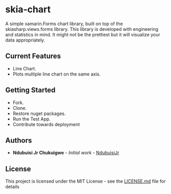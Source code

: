 # skia-chart
A simple xamarin.Forms chart library, built on top of the skiasharp.views.forms library. This library is developed with engineering and statistics in mind. It might not be the prettiest but it will visualize your data appropriately.

## Current Features
* Line Chart.
* Plots multiple line chart on the same axis.

## Getting Started

* Fork.
* Clone.
* Restore nuget packages.
* Run the Test App.
* Contribute towards deployment

## Authors

* **Ndubuisi Jr Chukuigwe** - *Initial work* - [NdubuisiJr](https://github.com/NdubuisiJr)


## License

This project is licensed under the MIT License - see the [LICENSE.md](LICENSE.md) file for details


